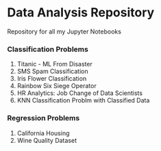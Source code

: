 # Data Analysis Repository

Repository for all my Jupyter Notebooks
### Classification Problems
1. Titanic - ML From Disaster
2. SMS Spam Classification
3. Iris Flower Classification 
4. Rainbow Six Siege Operator 
5. HR Analytics: Job Change of Data Scientists
6. KNN Classification Problm with Classified Data
### Regression Problems
1. California Housing 
2. Wine Quality Dataset 

